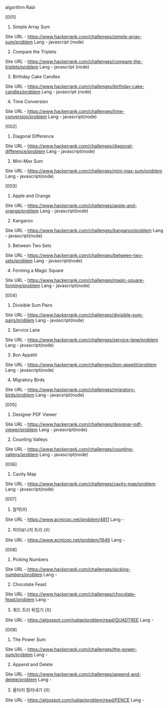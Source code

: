 algorithm Rabi 

[001] 

1. Simple Array Sum 

Site URL - https://www.hackerrank.com/challenges/simple-array-sum/problem 
Lang - javascript (node) 

2. Compare the Triplets 

Site URL - https://www.hackerrank.com/challenges/compare-the-triplets/problem 
Lang - javascript (node) 

3. Birthday Cake Candles 

Site URL - https://www.hackerrank.com/challenges/birthday-cake-candles/problem 
Lang - javascript (node) 

4. Time Conversion 

Site URL - https://www.hackerrank.com/challenges/time-conversion/problem 
Lang - javascript(node) 



[002] 

1. Diagonal Difference 

Site URL - https://www.hackerrank.com/challenges/diagonal-difference/problem 
Lang - javascript(node) 

2. Mini-Max Sum 

Site URL - https://www.hackerrank.com/challenges/mini-max-sum/problem 
Lang - javascript(node) 



[003] 

1. Apple and Orange 

Site URL - https://www.hackerrank.com/challenges/apple-and-orange/problem 
Lang - javascript(node)

2. Kangaroo 

Site URL - https://www.hackerrank.com/challenges/kangaroo/problem 
Lang - javascript(node)

3. Between Two Sets 

Site URL - https://www.hackerrank.com/challenges/between-two-sets/problem 
Lang - javascript(node)

4. Forming a Magic Square

Site URL - https://www.hackerrank.com/challenges/magic-square-forming/problem 
Lang - javascript(node)



[004] 

1. Divisible Sum Pairs 

Site URL - https://www.hackerrank.com/challenges/divisible-sum-pairs/problem 
Lang - javascript(node) 

2. Service Lane 

Site URL - https://www.hackerrank.com/challenges/service-lane/problem 
Lang - javascript(node) 

3. Bon Appétit 

Site URL - https://www.hackerrank.com/challenges/bon-appetit/problem 
Lang - javascript(node)

4. Migratory Birds 

Site URL - https://www.hackerrank.com/challenges/migratory-birds/problem 
Lang - javacsript(node) 



[005] 

1. Designer PDF Viewer 

Site URL - https://www.hackerrank.com/challenges/designer-pdf-viewer/problem 
Lang - javascript(node) 

2. Counting Valleys 

Site URL - https://www.hackerrank.com/challenges/counting-valleys/problem 
Lang - javascript(node) 



[006] 

1. Cavity Map 

Site URL - https://www.hackerrank.com/challenges/cavity-map/problem 
Lang - javascript(node) 



[007] 

1. 알약(X) 

Site URL - https://www.acmicpc.net/problem/4811 
Lang - 

2. 피이보나치 트리 (X) 

Site URL - https://www.acmicpc.net/problem/1646 
Lang - 



[008] 

1. Picking Numbers 

Site URL - https://www.hackerrank.com/challenges/picking-numbers/problem 
Lang - 

2. Chocolate Feast 

Site URL - https://www.hackerrank.com/challenges/chocolate-feast/problem 
Lang - 

3. 쿼드 트리 뒤집기 (X)

Site URL - https://algospot.com/judge/problem/read/QUADTREE 
Lang - 



[009] 

1. The Power Sum 

Site URL - https://www.hackerrank.com/challenges/the-power-sum/problem 
Lang - 

2. Append and Delete  

Site URL - https://www.hackerrank.com/challenges/append-and-delete/problem 
Lang - 

3. 울타리 잘라내기 (X) 

Site URL - https://algospot.com/judge/problem/read/FENCE 
Lang - 
